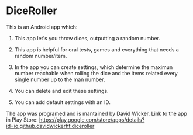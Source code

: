 # DiceRoller
This is an Android app which:

 1. This app let's you throw dices, outputting a random number.
 
 2. This app is helpful for oral tests, games and everything that needs a random number/item.
 
 3. In the app you can create settings, which determine the maximun number reachable when rolling the dice and the items related 
    every single number up to the man number.
    
 4. You can delete and edit these settings.
 
 5. You can add default settings with an ID.
    
The app was programed and is mantained by David Wicker.
Link to the app in Play Store: https://play.google.com/store/apps/details?id=io.github.davidwickerhf.diceroller
